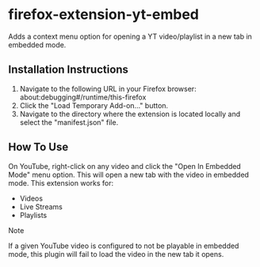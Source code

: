 # firefox-extension-yt-embed
Adds a context menu option for opening a YT video/playlist in a new tab in embedded mode.
## Installation Instructions
1. Navigate to the following URL in your Firefox browser: about:debugging#/runtime/this-firefox
1. Click the "Load Temporary Add-on..." button.
1. Navigate to the directory where the extension is located locally and select the "manifest.json" file.
## How To Use
On YouTube, right-click on any video and click the "Open In Embedded Mode" menu option. This will open a new tab with the video in embedded mode.
This extension works for:
+ Videos
+ Live Streams
+ Playlists
> [!NOTE]
> If a given YouTube video is configured to not be playable in embedded mode, this plugin will fail to load the video in the new tab it opens.
